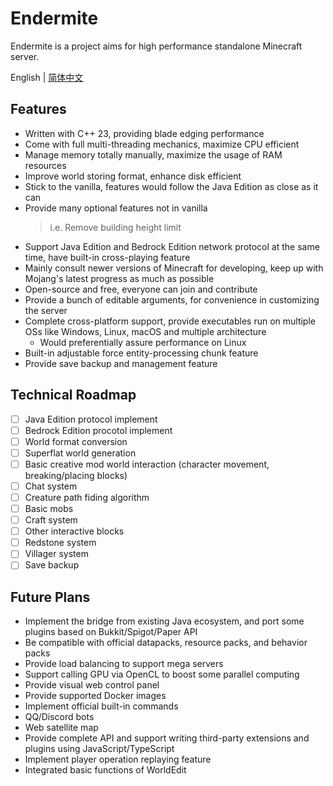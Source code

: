 # Endermite

Endermite is a project aims for high performance standalone Minecraft server.

English | [简体中文](//github.com/Ender-Team/Endermite/blob/main/README_zh-CN.md)

## Features

- Written with C++ 23, providing blade edging performance
- Come with full multi-threading mechanics, maximize CPU efficient
- Manage memory totally manually, maximize the usage of RAM resources
- Improve world storing format, enhance disk efficient
- Stick to the vanilla, features would follow the Java Edition as close as it can
- Provide many optional features not in vanilla
  > i.e. Remove building height limit
- Support Java Edition and Bedrock Edition network protocol at the same time, have built-in cross-playing feature
- Mainly consult newer versions of Minecraft for developing, keep up with Mojang's latest progress as much as possible
- Open-source and free, everyone can join and contribute
- Provide a bunch of editable arguments, for convenience in customizing the server
- Complete cross-platform support, provide executables run on multiple OSs like Windows, Linux, macOS and multiple architecture
  - Would preferentially assure performance on Linux
- Built-in adjustable force entity-processing chunk feature
- Provide save backup and management feature

## Technical Roadmap

- [ ] Java Edition protocol implement
- [ ] Bedrock Edition procotol implement
- [ ] World format conversion
- [ ] Superflat world generation
- [ ] Basic creative mod world interaction (character movement, breaking/placing blocks)
- [ ] Chat system
- [ ] Creature path fiding algorithm
- [ ] Basic mobs
- [ ] Craft system
- [ ] Other interactive blocks
- [ ] Redstone system
- [ ] Villager system
- [ ] Save backup

## Future Plans

- Implement the bridge from existing Java ecosystem, and port some plugins based on Bukkit/Spigot/Paper API
- Be compatible with official datapacks, resource packs, and behavior packs
- Provide load balancing to support mega servers
- Support calling GPU via OpenCL to boost some parallel computing
- Provide visual web control panel
- Provide supported Docker images
- Implement official built-in commands
- QQ/Discord bots
- Web satellite map
- Provide complete API and support writing third-party extensions and plugins using JavaScript/TypeScript
- Implement player operation replaying feature
- Integrated basic functions of WorldEdit
